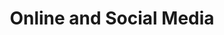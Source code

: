 ---
title: "Online and Social Media"
weight: 2
icon: "/images/publications/icons/online.png"
socials: true
boxes:
    - icon: "/images/publications/icons/youtube.png"
      title: "NWB YouTube Channel"
      content: "Visit our YouTube channel to find recordings of tutorials"
    - icon: "/images/publications/icons/twitter.png"
      title: "NWB Twitter"
      content: "Follow NWB on twitter"
---